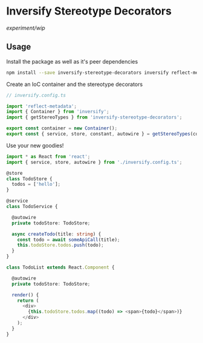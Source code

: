 # Inversify Stereotype Decorators

_experiment/wip_

## Usage

Install the package as well as it's peer dependencies
```bash
npm install --save inversify-stereotype-decorators inversify reflect-metadata
```

Create an IoC container and the stereotype decorators
```typescript
// inversify.config.ts

import 'reflect-metadata';
import { Container } from 'inversify';
import { getStereoTypes } from 'inversify-stereotype-decorators';

export const container = new Container();
export const { service, store, constant, autowire } = getStereoTypes(container);
```

Use your new goodies!
```typescript
import * as React from 'react';
import { service, store, autowire } from './inversify.config.ts';

@store
class TodoStore {
  todos = ['hello'];
}

@service
class TodoService {

  @autowire
  private todoStore: TodoStore;

  async createTodo(title: string) {
    const todo = await someApiCall(title);
    this.todoStore.todos.push(todo);
  }
}

class TodoList extends React.Component {

  @autowire
  private todoStore: TodoStore;

  render() {
    return (
      <div>
        {this.todoStore.todos.map((todo) => <span>{todo}</span>)}
      </div>
    );
  }
}
```
